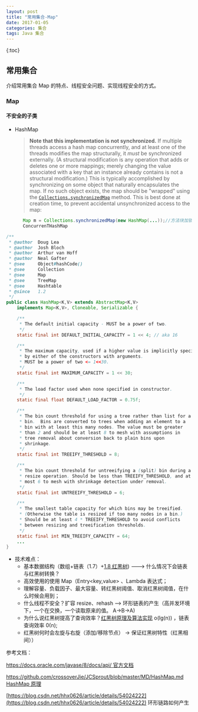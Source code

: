 ```yaml
---
layout: post
title: "常用集合-Map"
date: 2017-01-05
categories: 集合
tags: Java 集合
---
```


{:toc}

## 常用集合

介绍常用集合 Map 的特点、线程安全问题、实现线程安全的方式。

### Map

#### 不安全的子类

- HashMap

  > **Note that this implementation is not synchronized.** If multiple threads access a hash map concurrently, and at least one of the threads modifies the map structurally, it _must_ be synchronized externally. (A structural modification is any operation that adds or deletes one or more mappings; merely changing the value associated with a key that an instance already contains is not a structural modification.) This is typically accomplished by synchronizing on some object that naturally encapsulates the map. If no such object exists, the map should be "wrapped" using the [`Collections.synchronizedMap`](https://docs.oracle.com/javase/8/docs/api/java/util/Collections.html#synchronizedMap-java.util.Map-) method. This is best done at creation time, to prevent accidental unsynchronized access to the map:

  ```java
     Map m = Collections.synchronizedMap(new HashMap(...));//方法块加锁
     ConcurrenTHashMap
  ```

```java
/**
 * @author  Doug Lea
 * @author  Josh Bloch
 * @author  Arthur van Hoff
 * @author  Neal Gafter
 * @see     Object#hashCode()
 * @see     Collection
 * @see     Map
 * @see     TreeMap
 * @see     Hashtable
 * @since   1.2
 */
public class HashMap<K,V> extends AbstractMap<K,V>
    implements Map<K,V>, Cloneable, Serializable {

    /**
     * The default initial capacity - MUST be a power of two.
     */
    static final int DEFAULT_INITIAL_CAPACITY = 1 << 4; // aka 16

    /**
     * The maximum capacity, used if a higher value is implicitly specified
     * by either of the constructors with arguments.
     * MUST be a power of two <= 1<<30.
     */
    static final int MAXIMUM_CAPACITY = 1 << 30;

    /**
     * The load factor used when none specified in constructor.
     */
    static final float DEFAULT_LOAD_FACTOR = 0.75f;

    /**
     * The bin count threshold for using a tree rather than list for a
     * bin.  Bins are converted to trees when adding an element to a
     * bin with at least this many nodes. The value must be greater
     * than 2 and should be at least 8 to mesh with assumptions in
     * tree removal about conversion back to plain bins upon
     * shrinkage.
     */
    static final int TREEIFY_THRESHOLD = 8;

    /**
     * The bin count threshold for untreeifying a (split) bin during a
     * resize operation. Should be less than TREEIFY_THRESHOLD, and at
     * most 6 to mesh with shrinkage detection under removal.
     */
    static final int UNTREEIFY_THRESHOLD = 6;

    /**
     * The smallest table capacity for which bins may be treeified.
     * (Otherwise the table is resized if too many nodes in a bin.)
     * Should be at least 4 * TREEIFY_THRESHOLD to avoid conflicts
     * between resizing and treeification thresholds.
     */
    static final int MIN_TREEIFY_CAPACITY = 64;
	...
}
```

- 技术难点：
  - 基本数据结构（数组+链表（1.7）+[1.8 红黑树](https://baike.baidu.com/item/%E7%BA%A2%E9%BB%91%E6%A0%91/2413209?fr=aladdin)) ---> 什么情况下会链表与红黑树转换？
  - 高效使用的使用 Map（Entry<key,value> 、Lambda 表达式；
  - 理解容量、负载因子、最大容量、转红黑树阈值、取消红黑树阈值，在什么时候会用到；
  - 什么线程不安全？扩容 resize、rehash --> 环形链表的产生（高并发环境下，一个在交换，一个读取原来的值。 A->B->A)
  - 为什么说红黑树提高了查询效率？[红黑树原理及算法实现](https://www.cnblogs.com/skywang12345/p/3245399.html) o(lg(n)) ，链表查询效率 0(n);
  - 红黑树何时会左旋与右旋（添加/移除节点） -> 保证红黑树特性（红黑相间））

参考文档：

[https://docs.oracle.com/javase/8/docs/api/ 官方文档](https://docs.oracle.com/javase/8/docs/api/)

[https://github.com/crossoverJie/JCSprout/blob/master/MD/HashMap.md HashMap 原理](https://github.com/crossoverJie/JCSprout/blob/master/MD/HashMap.md)

[https://blog.csdn.net/hhx0626/article/details/54024222](https://blog.csdn.net/hhx0626/article/details/54024222) 环形链路如何产生

